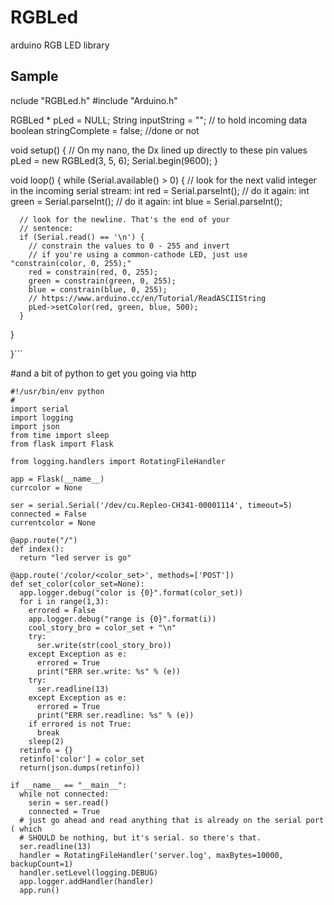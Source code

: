 # RGBLed
arduino RGB LED library

## Sample


nclude "RGBLed.h"
#include "Arduino.h"

RGBLed * pLed = NULL;
String inputString = ""; // to hold incoming data
boolean stringComplete = false; //done or not

void setup()
{
  // On my nano, the Dx lined up directly to these pin values
  pLed = new RGBLed(3, 5, 6);
  Serial.begin(9600);
}


void loop() {
    while (Serial.available() > 0) {
      // look for the next valid integer in the incoming serial stream:
      int red = Serial.parseInt(); 
      // do it again:
      int green = Serial.parseInt(); 
      // do it again:
      int blue = Serial.parseInt(); 

      // look for the newline. That's the end of your
      // sentence:
      if (Serial.read() == '\n') {
        // constrain the values to 0 - 255 and invert
        // if you're using a common-cathode LED, just use "constrain(color, 0, 255);"
        red = constrain(red, 0, 255);
        green = constrain(green, 0, 255);
        blue = constrain(blue, 0, 255);
        // https://www.arduino.cc/en/Tutorial/ReadASCIIString
        pLed->setColor(red, green, blue, 500);
      }
  }

}```


#and a bit of python to get you going via http
```
#!/usr/bin/env python
#
import serial
import logging
import json
from time import sleep
from flask import Flask

from logging.handlers import RotatingFileHandler

app = Flask(__name__)
currcolor = None

ser = serial.Serial('/dev/cu.Repleo-CH341-00001114', timeout=5)
connected = False
currentcolor = None

@app.route("/")
def index():
  return "led server is go"

@app.route('/color/<color_set>', methods=['POST'])
def set_color(color_set=None):
  app.logger.debug("color is {0}".format(color_set))
  for i in range(1,3):
    errored = False
    app.logger.debug("range is {0}".format(i))
    cool_story_bro = color_set + "\n"
    try:
      ser.write(str(cool_story_bro))
    except Exception as e:
      errored = True
      print("ERR ser.write: %s" % (e))
    try:
      ser.readline(13)
    except Exception as e:
      errored = True
      print("ERR ser.readline: %s" % (e))
    if errored is not True:
      break
    sleep(2)
  retinfo = {}
  retinfo['color'] = color_set
  return(json.dumps(retinfo))

if __name__ == "__main__":
  while not connected:
    serin = ser.read()
    connected = True
  # just go ahead and read anything that is already on the serial port ( which 
  # SHOULD be nothing, but it's serial. so there's that. 
  ser.readline(13)
  handler = RotatingFileHandler('server.log', maxBytes=10000, backupCount=1)
  handler.setLevel(logging.DEBUG)
  app.logger.addHandler(handler)
  app.run()
```
